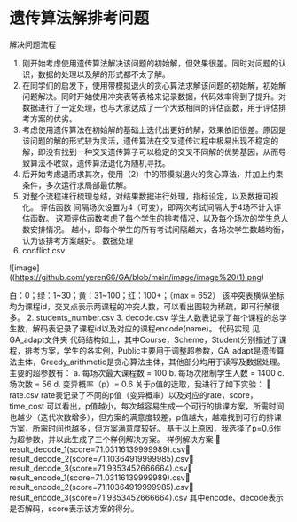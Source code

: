 # 遗传算法解排考问题

解决问题流程
1. 刚开始考虑使用遗传算法解决该问题的初始解，但效果很差。同时对问题的认识，数据的处理以及解的形式都不太了解。
2. 在同学们的启发下，使用带模拟退火的贪心算法求解该问题的初始解，初始解问题解决。同时开始使用冲突表等表格来记录数据，代码效率得到了提升。对数据进行了一定处理，也与大家达成了一个大致相同的评估函数，用于评估排考方案的优劣。
3. 考虑使用遗传算法在初始解的基础上迭代出更好的解，效果依旧很差。原因是该问题的解的形式较为灵活，遗传算法在交叉遗传过程中极易出现不稳定的解，即没有找到一种交叉遗传算子可以稳定的交叉不同解的优势基因，从而导致算法不收敛，遗传算法退化为随机寻找。
4. 后开始考虑退而求其次，使用（2）中的带模拟退火的贪心算法，并加上约束条件，多次运行求局部最优解。
5. 对整个流程进行梳理总结，对结果数据进行处理，指标设定，以及数据可视化。
评估函数
间隔场次设置为4（可变），即两次考试间隔大于4场不计入评估函数。
这项评估函数考虑了每个学生的排考情况，以及每个场次的学生总人数安排情况。
越小，即每个学生的所有考试间隔越大，各场次学生数越均衡，认为该排考方案越好。
数据处理
1.  conflict.csv

![image]((https://github.com/yeren66/GA/blob/main/image/image%20(1).png)

 白：0；绿：1~30；黄：31~100；红：100+；（max = 652）
该冲突表横纵坐标均为课程id，交叉点表示两课程的冲突人数，可以看出图较为稀疏，即可行解很多。
2. students_number.csv
3. decode.csv
学生人数表记录了每个课程的总学生数，解码表记录了课程id以及对应的课程encode(name)。
代码实现
见GA_adapt文件夹
代码结构如上，其中Course，Scheme，Student分别描述了课程，排考方案，学生的各实例，Public主要用于调整超参数，GA_adapt是遗传算法主体，Greedy_arithmetic是贪心算法主体，其他部分均用于读写及数据处理。
主要的超参数有：
a. 每场次最大课程数 = 100 
b. 每场次限制学生人数 = 1400
c. 场次数 = 56
d. 变异概率（p）= 0.6
关于p值的选取，我进行了如下实验：
📎rate.csv
rate表记录了不同的p值（变异概率）以及对应的rate，score，time_cost
可以看出，p值越小，每次越容易生成一个可行的排课方案，所需时间也越少（迭代次数增多），但方案的满意度较差，p值越大，越难找到可行的排课方案，所需时间也越多，但方案满意度较好。
基于以上原因，我选择了p=0.6作为超参数，并以此生成了三个样例解决方案。
样例解决方案
📎result_decode_1(score=71.03116139999989).csv📎result_decode_2(score=71.10364919999985).csv📎result_decode_3(score=71.9353452666664).csv📎result_encode_1(score=71.03116139999989).csv📎result_encode_2(score=71.10364919999985).csv📎result_encode_3(score=71.9353452666664).csv
其中encode、decode表示是否解码，score表示该方案的得分。
